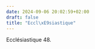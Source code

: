 ```yaml
---
date: 2024-09-06 20:02:59+02:00
draft: false
title: "Eccl\xE9siastique"
---
```





Ecclésiastique 48.




